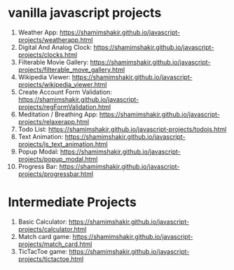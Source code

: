 # vanilla javascript projects
  1.  Weather App: https://shamimshakir.github.io/javascript-projects/weatherapp.html
  2.  Digital And Analog Clock: https://shamimshakir.github.io/javascript-projects/clocks.html
  3.  Filterable Movie Gallery: https://shamimshakir.github.io/javascript-projects/filterable_move_gallery.html
  4.  Wikipedia Viewer: https://shamimshakir.github.io/javascript-projects/wikipedia_viewer.html
  5.  Create Account Form Validation: https://shamimshakir.github.io/javascript-projects/regFormValidation.html
  6.  Meditation / Breathing App: https://shamimshakir.github.io/javascript-projects/relaxerapp.html
  7.  Todo List: https://shamimshakir.github.io/javascript-projects/todojs.html
  8.  Text Animation: https://shamimshakir.github.io/javascript-projects/js_text_animation.html
  9.  Popup Modal: https://shamimshakir.github.io/javascript-projects/popup_modal.html
  10. Progress Bar: https://shamimshakir.github.io/javascript-projects/progressbar.html
  
  
  
  # Intermediate Projects

  1. Basic Calculator: https://shamimshakir.github.io/javascript-projects/calculator.html
  2. Match card game: https://shamimshakir.github.io/javascript-projects/match_card.html
  3. TicTacToe game: https://shamimshakir.github.io/javascript-projects/tictactoe.html

